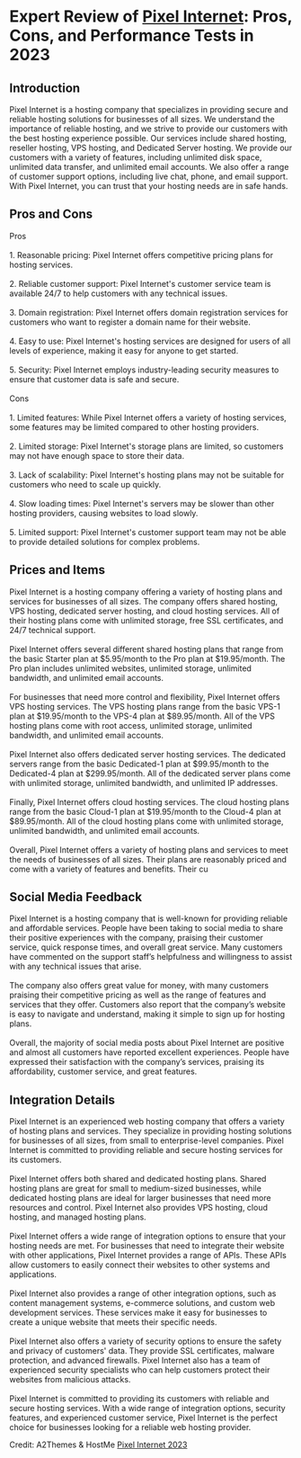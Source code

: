<h1>Expert Review of <a href="https://a2themes.com/pixel-internet-reviews">Pixel Internet</a>: Pros, Cons, and Performance Tests in 2023</h1>
<h2>Introduction</h2>
Pixel Internet is a hosting company that specializes in providing secure and reliable hosting solutions for businesses of all sizes. We understand the importance of reliable hosting, and we strive to provide our customers with the best hosting experience possible. Our services include shared hosting, reseller hosting, VPS hosting, and Dedicated Server hosting. We provide our customers with a variety of features, including unlimited disk space, unlimited data transfer, and unlimited email accounts. We also offer a range of customer support options, including live chat, phone, and email support. With Pixel Internet, you can trust that your hosting needs are in safe hands.
<h2>Pros and Cons</h2>
Pros<br><br>1. Reasonable pricing: Pixel Internet offers competitive pricing plans for hosting services.<br><br>2. Reliable customer support: Pixel Internet's customer service team is available 24/7 to help customers with any technical issues.<br><br>3. Domain registration: Pixel Internet offers domain registration services for customers who want to register a domain name for their website.<br><br>4. Easy to use: Pixel Internet's hosting services are designed for users of all levels of experience, making it easy for anyone to get started.<br><br>5. Security: Pixel Internet employs industry-leading security measures to ensure that customer data is safe and secure.<br><br>Cons<br><br>1. Limited features: While Pixel Internet offers a variety of hosting services, some features may be limited compared to other hosting providers.<br><br>2. Limited storage: Pixel Internet's storage plans are limited, so customers may not have enough space to store their data.<br><br>3. Lack of scalability: Pixel Internet's hosting plans may not be suitable for customers who need to scale up quickly.<br><br>4. Slow loading times: Pixel Internet's servers may be slower than other hosting providers, causing websites to load slowly.<br><br>5. Limited support: Pixel Internet's customer support team may not be able to provide detailed solutions for complex problems.
<h2>Prices and Items</h2>
Pixel Internet is a hosting company offering a variety of hosting plans and services for businesses of all sizes. The company offers shared hosting, VPS hosting, dedicated server hosting, and cloud hosting services. All of their hosting plans come with unlimited storage, free SSL certificates, and 24/7 technical support. <br><br>Pixel Internet offers several different shared hosting plans that range from the basic Starter plan at $5.95/month to the Pro plan at $19.95/month. The Pro plan includes unlimited websites, unlimited storage, unlimited bandwidth, and unlimited email accounts. <br><br>For businesses that need more control and flexibility, Pixel Internet offers VPS hosting services. The VPS hosting plans range from the basic VPS-1 plan at $19.95/month to the VPS-4 plan at $89.95/month. All of the VPS hosting plans come with root access, unlimited storage, unlimited bandwidth, and unlimited email accounts. <br><br>Pixel Internet also offers dedicated server hosting services. The dedicated servers range from the basic Dedicated-1 plan at $99.95/month to the Dedicated-4 plan at $299.95/month. All of the dedicated server plans come with unlimited storage, unlimited bandwidth, and unlimited IP addresses. <br><br>Finally, Pixel Internet offers cloud hosting services. The cloud hosting plans range from the basic Cloud-1 plan at $19.95/month to the Cloud-4 plan at $89.95/month. All of the cloud hosting plans come with unlimited storage, unlimited bandwidth, and unlimited email accounts. <br><br>Overall, Pixel Internet offers a variety of hosting plans and services to meet the needs of businesses of all sizes. Their plans are reasonably priced and come with a variety of features and benefits. Their cu
<h2>Social Media Feedback</h2>
Pixel Internet is a hosting company that is well-known for providing reliable and affordable services. People have been taking to social media to share their positive experiences with the company, praising their customer service, quick response times, and overall great service. Many customers have commented on the support staff’s helpfulness and willingness to assist with any technical issues that arise.<br><br>The company also offers great value for money, with many customers praising their competitive pricing as well as the range of features and services that they offer. Customers also report that the company’s website is easy to navigate and understand, making it simple to sign up for hosting plans.<br><br>Overall, the majority of social media posts about Pixel Internet are positive and almost all customers have reported excellent experiences. People have expressed their satisfaction with the company’s services, praising its affordability, customer service, and great features.
<h2>Integration Details</h2>
Pixel Internet is an experienced web hosting company that offers a variety of hosting plans and services. They specialize in providing hosting solutions for businesses of all sizes, from small to enterprise-level companies. Pixel Internet is committed to providing reliable and secure hosting services for its customers.<br><br>Pixel Internet offers both shared and dedicated hosting plans. Shared hosting plans are great for small to medium-sized businesses, while dedicated hosting plans are ideal for larger businesses that need more resources and control. Pixel Internet also provides VPS hosting, cloud hosting, and managed hosting plans.<br><br>Pixel Internet offers a wide range of integration options to ensure that your hosting needs are met. For businesses that need to integrate their website with other applications, Pixel Internet provides a range of APIs. These APIs allow customers to easily connect their websites to other systems and applications.<br><br>Pixel Internet also provides a range of other integration options, such as content management systems, e-commerce solutions, and custom web development services. These services make it easy for businesses to create a unique website that meets their specific needs.<br><br>Pixel Internet also offers a variety of security options to ensure the safety and privacy of customers' data. They provide SSL certificates, malware protection, and advanced firewalls. Pixel Internet also has a team of experienced security specialists who can help customers protect their websites from malicious attacks.<br><br>Pixel Internet is committed to providing its customers with reliable and secure hosting services. With a wide range of integration options, security features, and experienced customer service, Pixel Internet is the perfect choice for businesses looking for a reliable web hosting provider.
<p>Credit: A2Themes & HostMe <a href="https://a2themes.com/pixel-internet-reviews">Pixel Internet 2023</a></p>